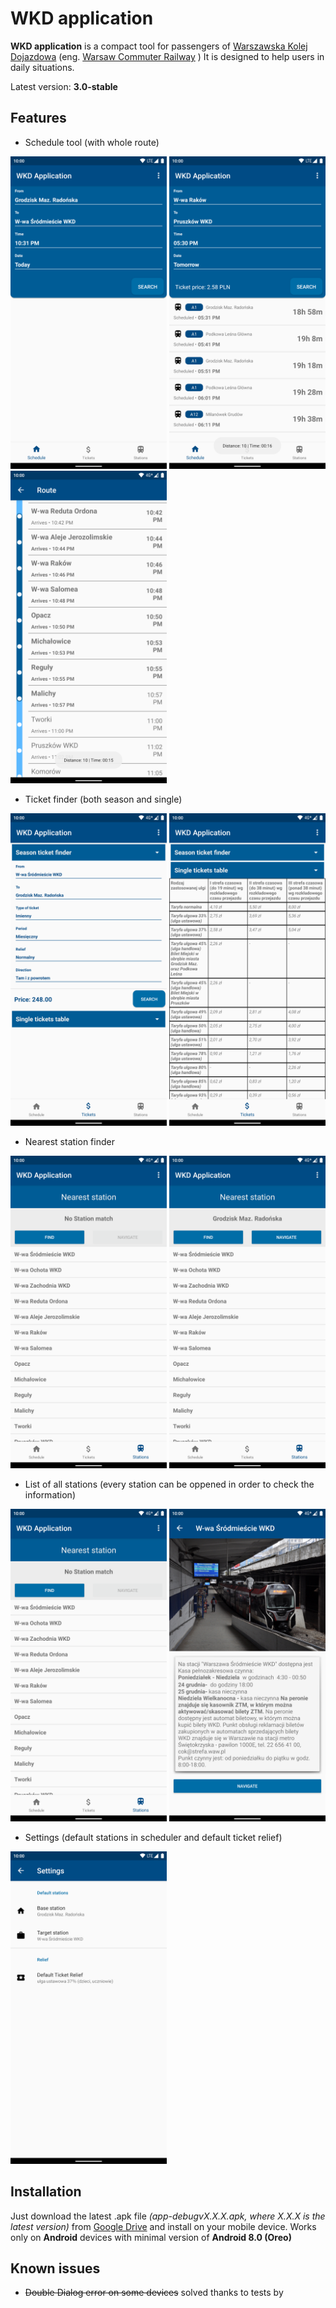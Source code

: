 # WKD application
**WKD application** is a compact tool for passengers of
[Warszawska Kolej Dojazdowa](http://www.wkd.com.pl/) (eng. [Warsaw Commuter Railway](http://www.wkd.com.pl/en/) )
It is designed to help users in daily situations.

Latest version:
**3.0-stable**

## Features
- Schedule tool (with whole route)

<img src="img/Screenshot_20200310-223147.png" width="250"> <img src="img/Screenshot_20200310-223214.png" width="250"> <img src="img/Screenshot_20200310-223321.png" width="250">
- Ticket finder (both season and single)

<img src="img/Screenshot_20200310-223239.png" width="250"> <img src="img/Screenshot_20200310-223246.png" width="250">
- Nearest station finder

<img src="img/Screenshot_20200310-223257.png" width="250"> <img src="img/Screenshot_20200310-223301.png" width="250">
- List of all stations (every station can be oppened in order to check the information)

<img src="img/Screenshot_20200310-223257.png" width="250"> <img src="img/Screenshot_20200310-223306.png" width="250">
- Settings (default stations in scheduler and default ticket relief)


<img src="img/Screenshot_20200310-223220.png" width="250">

## Installation
Just download the latest .apk file *(app-debugvX.X.X.apk, where X.X.X is the latest version)* from [Google Drive](https://drive.google.com/drive/folders/11cCk1WYLW4fcndNYn5KUOUNRMHgx0iKL?usp=sharing)
and install on your mobile device. Works only on **Android** devices with minimal version of **Android 8.0 (Oreo)**

## Known issues
- ~~Double Dialog error on some devices~~ solved thanks to tests by <Username>
